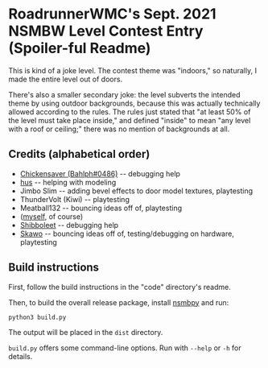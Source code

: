 # RoadrunnerWMC's Sept. 2021 NSMBW Level Contest Entry (Spoiler-ful Readme)

This is kind of a joke level. The contest theme was "indoors," so naturally, I made the entire level out of doors.

There's also a smaller secondary joke: the level subverts the intended theme by using outdoor backgrounds, because this was actually technically allowed according to the rules. The rules just stated that "at least 50% of the level must take place inside," and defined "inside" to mean "any level with a roof or ceiling;" there was no mention of backgrounds at all.

## Credits (alphabetical order)

* [Chickensaver (Bahlph#0486)](https://github.com/Bahlph) -- debugging help
* [hus](https://www.youtube.com/channel/UCROjh4jG2rsZ0PD0gn2A79w) -- helping with modeling
* Jimbo Slim -- adding bevel effects to door model textures, playtesting
* ThunderVolt (Kiwi) -- playtesting
* Meatball132 -- bouncing ideas off of, playtesting
* ([myself](https://github.com/RoadrunnerWMC), of course)
* [Shibboleet](https://github.com/shibbo) -- debugging help
* [Skawo](https://www.youtube.com/c/Skawo) -- bouncing ideas off of, testing/debugging on hardware, playtesting

## Build instructions

First, follow the build instructions in the "code" directory's readme.

Then, to build the overall release package, install [nsmbpy](https://github.com/RoadrunnerWMC/nsmbpy) and run:

    python3 build.py

The output will be placed in the `dist` directory.

`build.py` offers some command-line options. Run with `--help` or `-h` for details.
